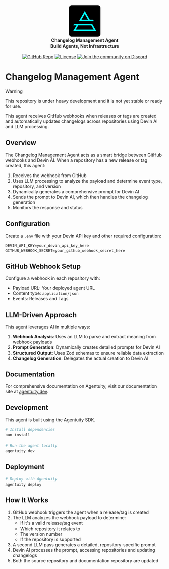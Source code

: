 <div align="center">
    <img src="https://raw.githubusercontent.com/agentuity/agent-changelog/main/.github/Agentuity.png" alt="Agentuity" width="100"/> <br/>
    <strong>Changelog Management Agent</strong> <br/>
    <strong>Build Agents, Not Infrastructure</strong> <br/>
<br />
<a href="https://github.com/agentuity/agent-changelog"><img alt="GitHub Repo" src="https://img.shields.io/badge/GitHub-Changelog-blue"></a>
<a href="https://github.com/agentuity/agent-changelog/blob/main/LICENSE.md"><img alt="License" src="https://badgen.now.sh/badge/license/Apache-2.0"></a>
<a href="https://discord.gg/vtn3hgUfuc"><img alt="Join the community on Discord" src="https://img.shields.io/discord/1332974865371758646.svg?style=flat"></a>
</div>
</div>

# Changelog Management Agent

> [!WARNING]  
> This repository is under heavy development and it is not yet stable or ready for use.

This agent receives GitHub webhooks when releases or tags are created and automatically updates changelogs across repositories using Devin AI and LLM processing.

## Overview

The Changelog Management Agent acts as a smart bridge between GitHub webhooks and Devin AI. When a repository has a new release or tag created, this agent:

1. Receives the webhook from GitHub
2. Uses LLM processing to analyze the payload and determine event type, repository, and version
3. Dynamically generates a comprehensive prompt for Devin AI
4. Sends the prompt to Devin AI, which then handles the changelog generation
5. Monitors the response and status

## Configuration

Create a `.env` file with your Devin API key and other required configuration:

```
DEVIN_API_KEY=your_devin_api_key_here
GITHUB_WEBHOOK_SECRET=your_github_webhook_secret_here
```

## GitHub Webhook Setup

Configure a webhook in each repository with:

- Payload URL: Your deployed agent URL
- Content type: `application/json`
- Events: Releases and Tags

## LLM-Driven Approach

This agent leverages AI in multiple ways:

1. **Webhook Analysis**: Uses an LLM to parse and extract meaning from webhook payloads
2. **Prompt Generation**: Dynamically creates detailed prompts for Devin AI
3. **Structured Output**: Uses Zod schemas to ensure reliable data extraction
4. **Changelog Generation**: Delegates the actual creation to Devin AI

## Documentation

For comprehensive documentation on Agentuity, visit our documentation site at [agentuity.dev](https://agentuity.dev).

## Development

This agent is built using the Agentuity SDK.

```bash
# Install dependencies
bun install

# Run the agent locally
agentuity dev
```

## Deployment

```bash
# Deploy with Agentuity
agentuity deploy
```

## How It Works

1. GitHub webhook triggers the agent when a release/tag is created
2. The LLM analyzes the webhook payload to determine:
   - If it's a valid release/tag event
   - Which repository it relates to
   - The version number
   - If the repository is supported
3. A second LLM pass generates a detailed, repository-specific prompt
4. Devin AI processes the prompt, accessing repositories and updating changelogs
5. Both the source repository and documentation repository are updated
